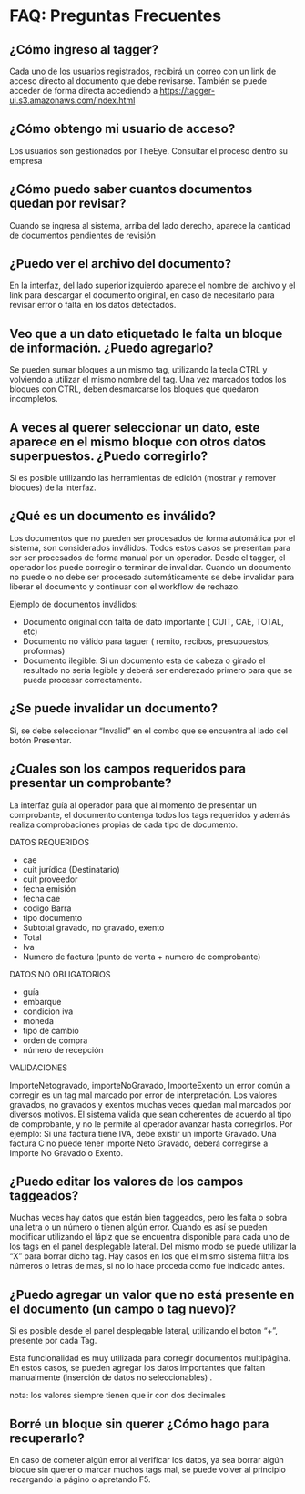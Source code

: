 # FAQ: Preguntas Frecuentes

## ¿Cómo ingreso al tagger?
Cada uno de los usuarios registrados, recibirá un correo con un link de acceso directo al documento que debe revisarse.
También se puede acceder de forma directa accediendo a https://tagger-ui.s3.amazonaws.com/index.html

## ¿Cómo obtengo mi usuario de acceso?
Los usuarios son gestionados por TheEye. Consultar el proceso dentro su empresa

## ¿Cómo puedo saber cuantos documentos quedan por revisar?
Cuando se ingresa al sistema, arriba del lado derecho, aparece la cantidad de documentos pendientes de revisión

## ¿Puedo ver el archivo del documento?
En la interfaz, del lado superior izquierdo aparece el nombre del archivo y el link para descargar el documento original, en caso de necesitarlo para revisar error o falta en los datos detectados.

## Veo que a un dato etiquetado le falta un bloque de información. ¿Puedo agregarlo?
Se pueden sumar bloques a un mismo tag, utilizando la tecla CTRL y volviendo a utilizar el mismo nombre del tag. Una vez marcados todos los bloques con CTRL, deben desmarcarse los bloques que quedaron incompletos.

## A veces al querer seleccionar un dato, este aparece en el mismo bloque con otros datos superpuestos. ¿Puedo corregirlo?
Si es posible utilizando las herramientas de edición (mostrar y remover bloques) de la interfaz.

## ¿Qué es un documento es inválido?
Los documentos que no pueden ser procesados de forma automática por el sistema, son considerados inválidos. Todos estos casos se presentan para ser ser procesados de forma manual por un operador. Desde el tagger, el operador los puede corregir o terminar de invalidar. Cuando un documento no puede o no debe ser procesado automáticamente se debe invalidar para liberar el documento y continuar con el workflow de rechazo.

Ejemplo de documentos inválidos:

* Documento original con falta de dato importante ( CUIT, CAE, TOTAL, etc)
* Documento no válido para taguer ( remito, recibos, presupuestos, proformas)
* Documento ilegible: Si un documento esta de cabeza o girado el resultado no sería legible y deberá ser enderezado primero para que se pueda procesar correctamente.


## ¿Se puede invalidar un documento?
Si, se debe seleccionar “Invalid” en el combo que se encuentra al lado del botón Presentar.

## ¿Cuales son los campos requeridos para presentar un comprobante?
La interfaz guía al operador para que al momento de presentar un comprobante, el documento contenga todos los tags requeridos y además realiza comprobaciones propias de cada tipo de documento.

DATOS REQUERIDOS
* cae
* cuit jurídica (Destinatario)
* cuit proveedor
* fecha emisión
* fecha cae
* codigo Barra
* tipo documento
* Subtotal gravado, no gravado, exento
* Total
* Iva
* Numero de factura (punto de venta + numero de comprobante)
 

DATOS NO OBLIGATORIOS

* guía
* embarque
* condicion iva
* moneda
* tipo de cambio
* orden de compra
* número de recepción 

VALIDACIONES

ImporteNetogravado, importeNoGravado, ImporteExento
un error común a corregir es un tag mal marcado por error de interpretación. Los valores gravados, no gravados y exentos muchas veces quedan mal marcados por diversos motivos. El sistema valida que sean coherentes de acuerdo al tipo de comprobante, y no le permite al operador avanzar hasta corregirlos.
Por ejemplo:
Si una factura tiene IVA, debe existir un importe Gravado. 
Una factura C no puede tener importe Neto Gravado, deberá corregirse a Importe No Gravado o Exento.



## ¿Puedo editar los valores de los campos taggeados?

Muchas veces hay datos que están bien taggeados, pero les falta o sobra una letra o un número o tienen algún error. Cuando es así se pueden modificar utilizando el lápiz que se encuentra disponible para cada uno de los tags en el panel desplegable lateral. Del mismo modo se puede utilizar la “X” para borrar dicho tag.
Hay casos en los que el mismo sistema filtra los números o letras de mas, si no lo hace proceda como fue indicado antes.

## ¿Puedo agregar un valor que no está presente en el documento (un campo o tag nuevo)?
Si es posible desde el panel desplegable lateral, utilizando el boton “+”, presente por cada Tag.

Esta funcionalidad es muy utilizada para corregir documentos multipágina. En estos casos, se pueden agregar los datos importantes que faltan manualmente (inserción de datos no seleccionables) .

nota: los valores siempre tienen que ir con dos decimales 

## Borré un bloque sin querer ¿Cómo hago para recuperarlo?
En caso de cometer algún error al verificar los datos, ya sea borrar algún bloque sin querer o marcar muchos tags mal, se puede volver al principio recargando la págino o apretando F5.
